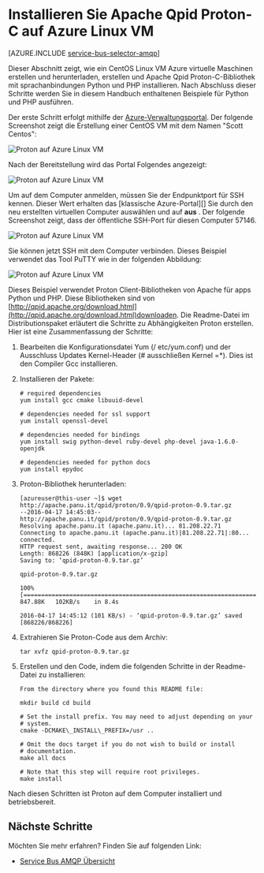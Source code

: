 <properties 
    pageTitle="Installation von Apache Qpid Proton-C auf Linux VM | Microsoft Azure"
    description="Erstellen einer CentOS Linux VM Azure virtuellen Maschinen und zum Erstellen und installieren Sie die Apache Qpid Proton-C-Bibliothek."
    services="service-bus"
    documentationCenter="na"
    authors="sethmanheim"
    manager="timlt"
    editor="" /> 
<tags 
    ms.service="service-bus"
    ms.devlang="na"
    ms.topic="article"
    ms.tgt_pltfrm="na"
    ms.workload="na"
    ms.date="09/29/2016"
    ms.author="sethm" />

# <a name="install-apache-qpid-proton-c-on-an-azure-linux-vm"></a>Installieren Sie Apache Qpid Proton-C auf Azure Linux VM

[AZURE.INCLUDE [service-bus-selector-amqp](../../includes/service-bus-selector-amqp.md)]

Dieser Abschnitt zeigt, wie ein CentOS Linux VM Azure virtuelle Maschinen erstellen und herunterladen, erstellen und Apache Qpid Proton-C-Bibliothek mit sprachanbindungen Python und PHP installieren. Nach Abschluss dieser Schritte werden Sie in diesem Handbuch enthaltenen Beispiele für Python und PHP ausführen.

Der erste Schritt erfolgt mithilfe der [Azure-Verwaltungsportal][]. Der folgende Screenshot zeigt die Erstellung einer CentOS VM mit dem Namen "Scott Centos":

![Proton auf Azure Linux VM][0]

Nach der Bereitstellung wird das Portal Folgendes angezeigt:

![Proton auf Azure Linux VM][1]

Um auf dem Computer anmelden, müssen Sie der Endpunktport für SSH kennen. Dieser Wert erhalten das [klassische Azure-Portal][] Sie durch den neu erstellten virtuellen Computer auswählen und auf **aus** . Der folgende Screenshot zeigt, dass der öffentliche SSH-Port für diesen Computer 57146.

![Proton auf Azure Linux VM][2]

Sie können jetzt SSH mit dem Computer verbinden. Dieses Beispiel verwendet das Tool PuTTY wie in der folgenden Abbildung:

![Proton auf Azure Linux VM][3]

Dieses Beispiel verwendet Proton Client-Bibliotheken von Apache für apps Python und PHP. Diese Bibliotheken sind von [http://qpid.apache.org/download.html](http://qpid.apache.org/download.html)downloaden. Die Readme-Datei im Distributionspaket erläutert die Schritte zu Abhängigkeiten Proton erstellen. Hier ist eine Zusammenfassung der Schritte:

1.  Bearbeiten die Konfigurationsdatei Yum (/ etc/yum.conf) und der Ausschluss Updates Kernel-Header (\# ausschließen Kernel =\*). Dies ist den Compiler Gcc installieren.

2.  Installieren der Pakete:

    ```
    # required dependencies 
    yum install gcc cmake libuuid-devel
    
    # dependencies needed for ssl support
    yum install openssl-devel
    
    # dependencies needed for bindings
    yum install swig python-devel ruby-devel php-devel java-1.6.0-openjdk
    
    # dependencies needed for python docs
    yum install epydoc
    ```

1.  Proton-Bibliothek herunterladen:

    ```
    [azureuser@this-user ~]$ wget http://apache.panu.it/qpid/proton/0.9/qpid-proton-0.9.tar.gz
    --2016-04-17 14:45:03--  http://apache.panu.it/qpid/proton/0.9/qpid-proton-0.9.tar.gz
    Resolving apache.panu.it (apache.panu.it)... 81.208.22.71
    Connecting to apache.panu.it (apache.panu.it)|81.208.22.71|:80... connected.
    HTTP request sent, awaiting response... 200 OK
    Length: 868226 (848K) [application/x-gzip]
    Saving to: ‘qpid-proton-0.9.tar.gz’
    
    qpid-proton-0.9.tar.gz                               
    
    100%[====================================================================================================================>] 847.88K   102KB/s    in 8.4s    
    
    2016-04-17 14:45:12 (101 KB/s) - ‘qpid-proton-0.9.tar.gz’ saved [868226/868226]
    ```

1.  Extrahieren Sie Proton-Code aus dem Archiv:

    ```
    tar xvfz qpid-proton-0.9.tar.gz
    ```

1.  Erstellen und den Code, indem die folgenden Schritte in der Readme-Datei zu installieren:

    ```
    From the directory where you found this README file:    
    
    mkdir build cd build
            
    # Set the install prefix. You may need to adjust depending on your      
    # system.       
    cmake -DCMAKE\_INSTALL\_PREFIX=/usr ..
            
    # Omit the docs target if you do not wish to build or install       
    # documentation.        
    make all docs
            
    # Note that this step will require root privileges.     
    make install
    ```

Nach diesen Schritten ist Proton auf dem Computer installiert und betriebsbereit.

## <a name="next-steps"></a>Nächste Schritte

Möchten Sie mehr erfahren? Finden Sie auf folgenden Link:

- [Service Bus AMQP Übersicht][]

[Service Bus AMQP Übersicht]: service-bus-amqp-overview.md
[0]: ./media/service-bus-amqp-apache/amqp-apache-1.png
[1]: ./media/service-bus-amqp-apache/amqp-apache-2.png
[2]: ./media/service-bus-amqp-apache/amqp-apache-3.png
[3]: ./media/service-bus-amqp-apache/amqp-apache-4.png

[Azure-Verwaltungsportal]: http://manage.windowsazure.com


